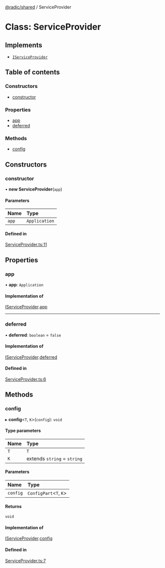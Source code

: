 [@radic/shared](../README.md) / ServiceProvider

# Class: ServiceProvider

## Implements

- [`IServiceProvider`](../interfaces/IServiceProvider.md)

## Table of contents

### Constructors

- [constructor](ServiceProvider.md#constructor)

### Properties

- [app](ServiceProvider.md#app)
- [deferred](ServiceProvider.md#deferred)

### Methods

- [config](ServiceProvider.md#config)

## Constructors

### constructor

• **new ServiceProvider**(`app`)

#### Parameters

| Name | Type |
| :------ | :------ |
| `app` | `Application` |

#### Defined in

[ServiceProvider.ts:11](https://github.com/robinradic/npm-console/blob/10cb77f/packages/shared/src/ServiceProvider.ts#L11)

## Properties

### app

• **app**: `Application`

#### Implementation of

[IServiceProvider](../interfaces/IServiceProvider.md).[app](../interfaces/IServiceProvider.md#app)

___

### deferred

• **deferred**: `boolean` = `false`

#### Implementation of

[IServiceProvider](../interfaces/IServiceProvider.md).[deferred](../interfaces/IServiceProvider.md#deferred)

#### Defined in

[ServiceProvider.ts:6](https://github.com/robinradic/npm-console/blob/10cb77f/packages/shared/src/ServiceProvider.ts#L6)

## Methods

### config

▸ **config**<`T`, `K`\>(`config`): `void`

#### Type parameters

| Name | Type |
| :------ | :------ |
| `T` | `T` |
| `K` | extends `string` = `string` |

#### Parameters

| Name | Type |
| :------ | :------ |
| `config` | `ConfigPart`<`T`, `K`\> |

#### Returns

`void`

#### Implementation of

[IServiceProvider](../interfaces/IServiceProvider.md).[config](../interfaces/IServiceProvider.md#config)

#### Defined in

[ServiceProvider.ts:7](https://github.com/robinradic/npm-console/blob/10cb77f/packages/shared/src/ServiceProvider.ts#L7)
